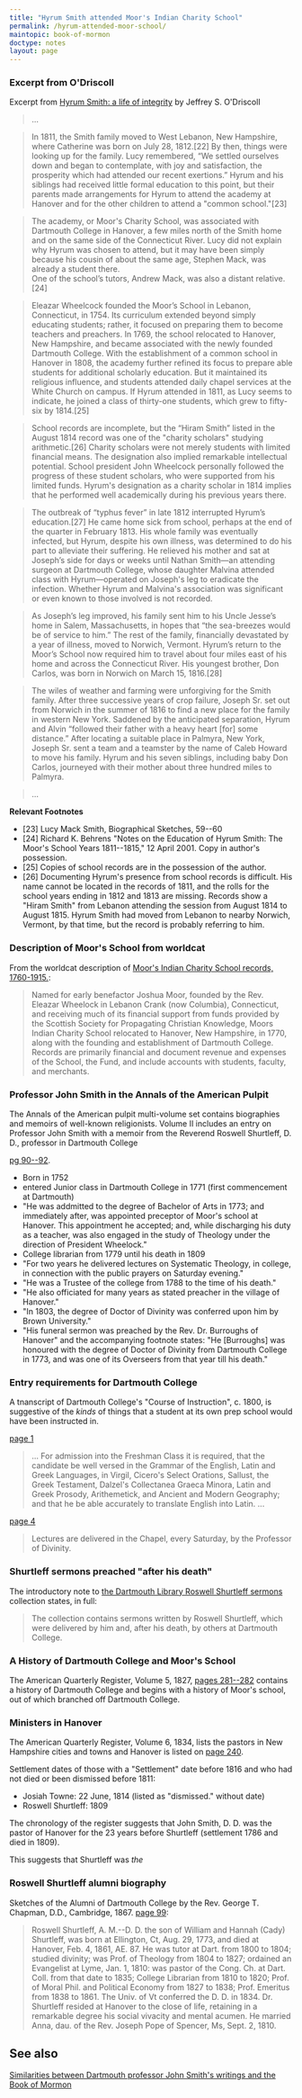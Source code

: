 ```yaml
---
title: "Hyrum Smith attended Moor's Indian Charity School"
permalink: /hyrum-attended-moor-school/
maintopic: book-of-mormon
doctype: notes
layout: page
---
```


### Excerpt from O'Driscoll

Excerpt from [Hyrum Smith: a life of integrity](https://archive.org/details/hyrumsmithlifeof00odri) by Jeffrey S. O'Driscoll 

> ...

> In 1811, the Smith family moved to West Lebanon, New Hampshire, where Catherine was born on July 28, 1812.[22] By then, things were looking up for the family. Lucy remembered, “We settled ourselves down and began to contemplate, with joy and satisfaction, the prosperity which had attended our recent exertions.” Hyrum and his siblings had received little formal education to this point, but their parents made arrangements for Hyrum to attend the academy at Hanover and for the other children to attend a "common school."[23]

> The academy, or Moor's Charity School, was associated with Dartmouth College in Hanover, a few miles north of the Smith home and on the same side of the Connecticut River.  Lucy did not explain why Hyrum was chosen to attend, but it may have been simply because his cousin of about the same age, Stephen Mack, was already a student there.  
One of the school’s tutors, Andrew Mack, was also a distant relative.[24]

> Eleazar Wheelcock founded the Moor’s School in Lebanon, Connecticut, in 1754. Its curriculum extended beyond simply educating students; rather, it focused on preparing them to become teachers and preachers. In 1769, the school relocated to Hanover, New Hampshire, and became associated with the newly founded Dartmouth College. With the establishment of a common school in Hanover in 1808, the academy further refined its focus to prepare able students for additional scholarly education. But it maintained its religious influence, and students attended daily chapel services at the White Church on campus. If Hyrum attended in 1811, as Lucy seems to indicate, he joined a class of thirty-one students, which grew to fifty-six by 1814.[25]

> School records are incomplete, but the “Hiram Smith” listed in the August 1814 record was one of the "charity scholars" studying arithmetic.[26] Charity scholars were not merely students with limited financial means. The designation also implied remarkable intellectual potential. School president John Wheelcock personally followed the progress of these student scholars, who were supported from his limited funds. Hyrum's designation as a charity scholar in 1814 implies that he performed well academically during his previous years there.

> The outbreak of “typhus fever” in late 1812 interrupted Hyrum’s education.[27] He came home sick from school, perhaps at the end of the quarter in February 1813. His whole family was eventually infected, but Hyrum, despite his own illness, was determined to do his part to alleviate their suffering. He relieved his mother and sat at Joseph’s side for days or weeks until Nathan Smith—an attending surgeon at Dartmouth College, whose daughter Malvina attended class with Hyrum—operated on Joseph's leg to eradicate the infection. Whether Hyrum and Malvina's association was significant or even known to those involved is not recorded.

> As Joseph’s leg improved, his family sent him to his Uncle Jesse’s home in Salem, Massachusetts, in hopes that “the sea-breezes would be of service to him.” The rest of the family, financially devastated by a year of illness, moved to Norwich, Vermont. Hyrum’s return to the Moor’s School now required him to travel about four miles east of his home and across the Connecticut River. His youngest brother, Don Carlos, was born in Norwich on March 15, 1816.[28]

> The wiles of weather and farming were unforgiving for the Smith family. After three successive years of crop failure, Joseph Sr. set out from Norwich in the summer of 1816 to find a new place for the family in western New York. Saddened by the anticipated separation, Hyrum and Alvin “followed their father with a heavy heart [for] some distance.” After locating a suitable place in Palmyra, New York, Joseph Sr. sent a team and a teamster by the name of Caleb Howard to move his family. Hyrum and his seven siblings, including baby Don Carlos, journeyed with their mother about three hundred miles to Palmyra.

> ...

**Relevant Footnotes**

* [23] Lucy Mack Smith, Biographical Sketches, 59--60
* [24] Richard K. Behrens "Notes on the Education of Hyrum Smith: The Moor's School Years 1811--1815," 12 April 2001.  Copy in author's possession.
* [25] Copies of school records are in the possession of the author.
* [26] Documenting Hyrum's presence from school records is difficult.  His name cannot be located in the records of 1811, and the rolls for the school years ending in 1812 and 1813 are missing.  Records show a "Hiram Smith" from Lebanon attending the session from August 1814 to August 1815.  Hyrum Smith had moved from Lebanon to nearby Norwich, Vermont, by that time, but the record is probably referring to him.

### Description of Moor's School from worldcat

From the worldcat description of [Moor's Indian Charity School records, 1760-1915.](https://www.worldcat.org/title/moors-indian-charity-school-records-1760-1915/oclc/122590791?fbclid=IwAR2qYXVncWOQzP-ljLpxqnfCankdFSuFmxx1hUDXBgoPv7r0637I_r_hp0E):

> Named for early benefactor Joshua Moor, founded by the Rev. Eleazar Wheelock in Lebanon Crank (now Columbia), Connecticut, and receiving much of its financial support from funds provided by the Scottish Society for Propagating Christian Knowledge, Moors Indian Charity School relocated to Hanover, New Hampshire, in 1770, along with the founding and establishment of Dartmouth College. Records are primarily financial and document revenue and expenses of the School, the Fund, and include accounts with students, faculty, and merchants.

### Professor John Smith in the Annals of the American Pulpit

The Annals of the American pulpit multi-volume set contains biographies and memoirs of well-known religionists.  Volume II includes an entry on Professor John Smith with a memoir from the Reverend Roswell Shurtleff, D. D., professor in Dartmouth College

[pg 90--92](https://archive.org/details/annalsamericanp31spragoog/page/n104/mode/2up?q=John+Smith).

* Born in 1752
* entered Junior class in Dartmouth College in 1771 (first commencement at Dartmouth)
* "He was addmitted to the degree of Bachelor of Arts in 1773; and immediately after, was appointed preceptor of Moor's school at Hanover.  This appointment he accepted; and, while discharging his duty as a teacher, was also engaged in the study of Theology under the direction of President Wheelock."
* College librarian from 1779 until his death in 1809
* "For two years he delivered lectures on Systematic Theology, in college, in connection with the public prayers on Saturday evening."
* "He was a Trustee of the college from 1788 to the time of his death."
* "He also officiated for many years as stated preacher in the village of Hanover."
* "In 1803, the degree of Doctor of Divinity was conferred upon him by Brown University."
* "His funeral sermon was preached by the Rev. Dr. Burroughs of Hanover" and the accompanying footnote states: "He [Burroughs] was honoured with the degree of Doctor of Divinity from Dartmouth College in 1773, and was one of its Overseers from that year till his death."

### Entry requirements for Dartmouth College

A tnanscript of Dartmouth College's "Course of Instruction", c. 1800, is suggestive of the *kinds* of things that a student at its own prep school would have been instructed in.

[page 1](http://solomonspalding.com/docs1/1867chap.htm#course1)

> ... For admission into the Freshman Class it is required, that the candidate be well versed in the Grammar of the English, Latin and Greek Languages, in Virgil, Cicero's Select Orations, Sallust, the Greek Testament, Dalzel's Collectanea Graeca Minora, Latin and Greek Prosody, Arithemetick, and Ancient and Modern Geography; and that he be able accurately to translate English into Latin. ...

[page 4](http://solomonspalding.com/docs1/1867chap.htm#course4)

> Lectures are delivered in the Chapel, every Saturday, by the Professor of Divinity.

### Shurtleff sermons preached "after his death"

The introductory note to [the Dartmouth Library Roswell Shurtleff sermons](https://archives-manuscripts.dartmouth.edu/repositories/2/resources/2494) collection states, in full:

> The collection contains sermons written by Roswell Shurtleff, which were delivered by him and, after his death, by others at Dartmouth College.

### A History of Dartmouth College and Moor's School

The American Quarterly Register, Volume 5, 1827, [pages 281--282](https://archive.org/details/americanquarterlv5amer/page/280/mode/2up) contains a history of Dartmouth College and begins with a history of Moor's school, out of which branched off Dartmouth College.

### Ministers in Hanover

The American Quarterly Register, Volume 6, 1834, lists the pastors in New Hampshire cities and towns and Hanover is listed on [page 240](https://archive.org/details/americanquarterlv6amer/page/240/mode/2up).

Settlement dates of those with a "Settlement" date before 1816 and who had not died or been dismissed before 1811:

* Josiah Towne: 22 June, 1814 (listed as "dismissed." without date)
* Roswell Shurtleff: 1809

The chronology of the register suggests that John Smith, D. D. was the pastor of Hanover for the 23 years before Shurtleff (settlement 1786 and died in 1809).

This suggests that Shurtleff was *the* 

### Roswell Shurtleff alumni biography

Sketches of the Alumni of Dartmouth College by the Rev. George T. Chapman, D.D., Cambridge, 1867. [page 99](https://www.cga.ct.gov/hco/books/Sketches_of_the_Alumni_of_Dartmouth.pdf):

> Roswell Shurtleff, A. M.--D. D. the son of William and Hannah (Cady) Shurtleff, was born at Ellington, Ct, Aug. 29, 1773, and died at Hanover, Feb. 4, 1861, AE. 87. He was tutor at Dart. from 1800 to 1804; studied divinity; was Prof. of Theology from 1804 to 1827; ordained an Evangelist at Lyme, Jan. 1, 1810: was pastor of the Cong. Ch. at Dart. Coll. from that date to 1835; College Librarian from 1810 to 1820; Prof. of Moral Phil. and Political Economy from 1827 to 1838; Prof. Emeritus from 1838 to 1861. The Univ. of Vt conferred the D. D. in 1834.  Dr. Shurtleff resided at Hanover to the close of life, retaining in a remarkable degree his social vivacity and mental acumen. He married Anna, dau. of the Rev. Joseph Pope of Spencer, Ms, Sept. 2, 1810.

## See also

[Similarities between Dartmouth professor John Smith's writings and the Book of Mormon](https://faenrandir.github.io/a_careful_examination/similarities-between-john-smiths-writings-and-bom/)
